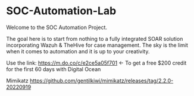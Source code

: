 # SOC-Automation-Lab
Welcome to the SOC Automation Project.

The goal here is to start from nothing to a fully integrated SOAR solution incorporating Wazuh & TheHive for case management. The sky is the limit when it comes to automation and it is up to your creativity.

Use the link: https://m.do.co/c/e2ce5a05f701 <- To get a free $200 credit for the first 60 days with Digital Ocean

Mimikatz https://github.com/gentilkiwi/mimikatz/releases/tag/2.2.0-20220919
